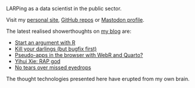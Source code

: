 LARPing as a data scientist in the public sector.

Visit my [personal site](https://www.matt-dray.com/), [GitHub repos](https://github.com/matt-dray?tab=repositories) or [Mastodon profile](https://fosstodon.org/@mattdray).

The latest realised showerthoughts on [my blog](https://www.rostrum.blog/) are:

<!-- BLOG-POST-LIST:START -->
- [Start an argument with R](https://www.rostrum.blog/posts/2024-02-03-base-args/index.html)
- [Kill your darlings &lpar;but bugfix first&rpar;](https://www.rostrum.blog/posts/2024-01-27-a11ytables-0.3/index.html)
- [Pseudo-apps in the browser with WebR and Quarto?](https://www.rostrum.blog/posts/2024-01-20-webr-remote/index.html)
- [Yihui Xie: RAP god](https://www.rostrum.blog/posts/2024-01-12-yihui-rap/index.html)
- [No tears over missed eyedrops](https://www.rostrum.blog/posts/2023-12-03-eyedrop/index.html)
<!-- BLOG-POST-LIST:END -->

The thought technologies presented here have erupted from my own brain.
